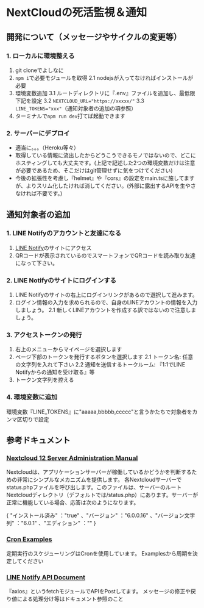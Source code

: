 # NextCloudの死活監視＆通知

## 開発について（メッセージやサイクルの変更等）

### 1. ローカルに環境整える

1. git cloneでよしなに
2. ```npm i```で必要モジュールを取得
  2.1 nodejsが入ってなければインストールが必要
3. 環境変数追加
  3.1 ルートディレクトリに『.env』ファイルを追加し、最低限下記を設定
  3.2 ```NEXTCLOUD_URL="https://xxxxx/"```
  3.3 ```LINE_TOKENS="xxx"```（通知対象者の追加の項参照）
4. ターミナルで```npm run dev```打てば起動できます

### 2. サーバーにデプロイ

* 適当に。。。（Heroku等々）
* 取得している情報に流出したからどうこうできるモノではないので、どこにホスティングしても大丈夫です。(上記で記述した2つの環境変数だけは注意が必要であるため、そこだけはgit管理せずに気をつけてください)
* 今後の拡張性を考慮し『helmet』や『cors』の設定をmain.tsに施してますが、よりスリム化したければ消してください。(外部に露出するAPIを生やさなければ不要です。)

## 通知対象者の追加

### 1. LINE Notifyのアカウントと友達になる

1. [LINE Notify](https://notify-bot.line.me/ja/)のサイトにアクセス
2. QRコードが表示されているのでスマートフォンでQRコードを読み取り友達になって下さい。

### 2. LINE Notifyのサイトにログインする

1. LINE Notifyのサイトの右上にログインリンクがあるので選択して進みます。
2. ログイン情報の入力を求められるので、自身のLINEアカウントの情報を入力しましょう。
  2.1 新しくLINEアカウントを作成する訳ではないので注意しましょう。

### 3. アクセストークンの発行

1. 右上のメニューからマイページを選択します
2. ページ下部のトークンを発行するボタンを選択します
  2.1 トークン名: 任意の文字列を入れて下さい
  2.2 通知を送信するトークルーム: 『1:1でLINE Notifyからの通知を受け取る』等
3. トークン文字列を控える

### 4. 環境変数に追加

環境変数『LINE_TOKENS』に"aaaaa,bbbbb,ccccc"と言うかたちで対象者をカンマ区切りで設定

## 参考ドキュメント

### [Nextcloud 12 Server Administration Manual](https://docs.nextcloud.com/server/12/admin_manual/operations/considerations_on_monitoring.html#status-php)

Nextcloudは、アプリケーションサーバーが稼働しているかどうかを判断するための非常にシンプルなメカニズムを提供します。
各Nextcloudサーバーでstatus.phpファイルを呼び出します。このファイルは、サーバーのルートNextcloudディレクトリ（デフォルトでは/status.php）にあります。サーバーが正常に機能している場合、応答は次のようになります。

{ "インストール済み" ："true" 、"バージョン" ："6.0.0.16" 、"バージョン文字列" ："6.0.1" 、"エディション" ："" }

### [Cron Examples](https://crontab.guru/examples.html)

定期実行のスケジューリングはCronを使用しています。
Examplesから周期を決定してください

### [LINE Notify API Document](https://notify-bot.line.me/doc/ja/)

『axios』というfetchモジュールでAPIをPostしてます。
メッセージの修正や戻り値による処理分け等はドキュメント参照のこと
